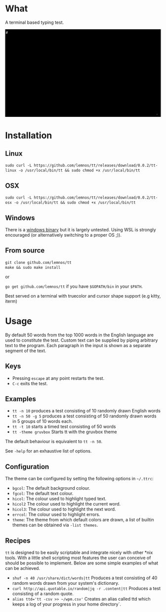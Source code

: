 # What

A terminal based typing test.

![](demo.gif)

# Installation

## Linux

```
sudo curl -L https://github.com/lemnos/tt/releases/download/0.0.2/tt-linux -o /usr/local/bin/tt && sudo chmod +x /usr/local/bin/tt
```

## OSX

```
sudo curl -L https://github.com/lemnos/tt/releases/download/0.0.2/tt-osx -o /usr/local/bin/tt && sudo chmod +x /usr/local/bin/tt
```

## Windows

There is a [windows binary](https://github.com/lemnos/tt/releases/download/0.0.2/tt.exe) but it is largely untested. Using WSL is strongly encouraged (or alternatively switching to a proper OS ;)).

## From source

```
git clone github.com/lemnos/tt
make && sudo make install
```

or

`go get github.com/lemnos/tt` if you have `$GOPATH/bin` in your `$PATH`.

Best served on a terminal with truecolor and cursor shape support (e.g kitty, iterm)

# Usage

By default 50 words from the top 1000 words in the English language are used to
constitute the test. Custom text can be supplied by piping arbitrary text to
the program. Each paragraph in the input is shown as a separate segment of the
text.

## Keys

- Pressing `escape` at any point restarts the test.
- `C-c` exits the test.

## Examples

 - `tt -n 10` produces a test consisting of 10 randomly drawn English words
 - `tt -n 50 -g 5` produces a test consisting of 50 randomly drawn words in 5 groups of 10 words each.
 - `tt -t 10` starts a timed test consisting of 50 words
 - `tt -theme gruvbox` Starts tt with the gruvbox theme

The default behaviour is equivalent to `tt -n 50`.

See `-help` for an exhaustive list of options.

## Configuration

The theme can be configured by setting the following options in `~/.ttrc`:

 - `bgcol`:  The default background colour.
 - `fgcol`:  The default text colour.
 - `hicol`:  The colour used to highlight typed text.
 - `hicol2`  The colour used to highlight the current word.
 - `hicol3`: The colour used to highlight the next word.
 - `errcol`: The colour used to highlight errors.
 - `theme`: The theme from which default colors are drawn, a list of builtin themes can be obtained via `-list themes`.

## Recipes

`tt` is designed to be easily scriptable and integrate nicely with
other *nix tools. With a little shell scripting most features the user can
conceive of should be possible to implement. Below are some simple examples of
what can be achieved.

 - `shuf -n 40 /usr/share/dict/words|tt` Produces a test consisting of 40 random words drawn from your system's dictionary.
 - `curl http://api.quotable.io/random|jq -r .content|tt` Produces a test consisting of a random quote.
 - `alias ttd='tt -csv >> ~/wpm.csv'` Creates an alias called ttd which keeps a log of your progress in your home directory`.

